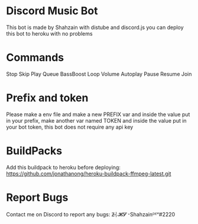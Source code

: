 # Discord Music Bot
This bot is made by Shahzain with distube and discord.js you can deploy this bot to heroku with no problems 
# Commands
Stop
Skip
Play
Queue
BassBoost
Loop
Volume
Autoplay
Pause
Resume
Join
# Prefix and token
Please make a env file and make a new PREFIX var and inside the value put in your prefix, make another var named TOKEN and inside the value put in your bot token, this bot does not require any api key
# BuildPacks
Add this buildpack to heroku before deploying: https://github.com/jonathanong/heroku-buildpack-ffmpeg-latest.git
# Report Bugs
Contact me on Discord to report any bugs: Z̶╎𝓗𝓢⠐Shahzainᴰᴱᵛ#2220
